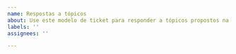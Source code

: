 ```yaml
---
name: Respostas a tópicos
about: Use este modelo de ticket para responder a tópicos propostos na disciplina."
labels: ''
assignees: ''

---
```


